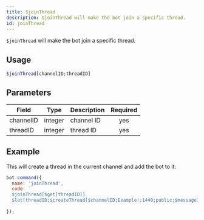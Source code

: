 ```yaml
---
title: $joinThread 
description: $joinThread will make the bot join a specific thread.
id: joinThread
---
```


`$joinThread` will make the bot join a specific thread.

## Usage

```php
$joinThread[channelID;threadID]
```

## Parameters 


| Field     | Type    | Description | Required |
| --------- | ------- | ----------- |:--------:|
| channelID | integer | channel ID  |    yes   |
| threadID  | integer | thread ID   |    yes   |

## Example

This will create a thread in the current channel and add the bot to it:

```javascript
bot.command({
  name: 'joinThread',
  code: `
  $joinThread[$get[threadID]]
  $let[threadID;$createThread[$channelID;Example!;1440;public;$messageID;yes]]
  `
});
```